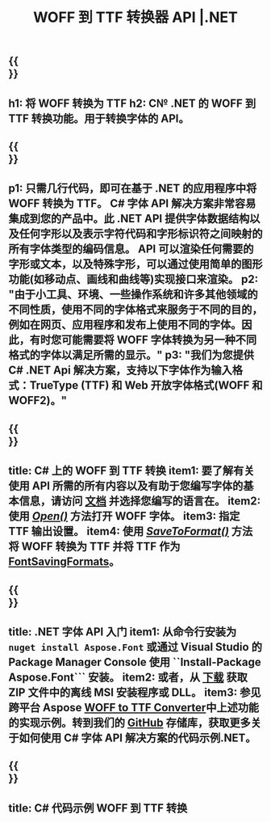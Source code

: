 ﻿---
translation: true
template: /_templates/conversion-child-net.md
title: WOFF 到 TTF 转换器 API |.NET
description: 在 Windows 上使用 .NET API 将 WOFF 转换为 TTF。将本机 WOFF 到 TTF 字体转换功能集成到您自己的解决方案中。
keywords: woff to ttf api, woff2ttf 解决方案, woff to ttf net
url: /net/conversion/woff-to-ttf/
family: font
platformtag: net
feature: conversion
otherformats: WOFF2
---

{{<section banner>}}
---
h1: 将 WOFF 转换为 TTF
h2: C№ .NET 的 WOFF 到 TTF 转换功能。用于转换字体的 API。
---

{{<section overview>}}
---
p1: 只需几行代码，即可在基于 .NET 的应用程序中将 WOFF 转换为 TTF。 С# 字体 API 解决方案非常容易集成到您的产品中。此 .NET API 提供字体数据结构以及任何字形以及表示字符代码和字形标识符之间映射的所有字体类型的编码信​​息。 API 可以渲染任何需要的字形或文本，以及特殊字形，可以通过使用简单的图形功能(如移动点、画线和曲线等)实现接口来渲染。
p2: "由于小工具、环境、一些操作系统和许多其他领域的不同性质，使用不同的字体格式来服务于不同的目的，例如在网页、应用程序和发布上使用不同的字体。因此，有时您可能需要将 WOFF 字体转换为另一种不同格式的字体以满足所需的显示。"
p3: "我们为您提供 С# .NET Api 解决方案，支持以下字体作为输入格式：TrueType (TTF) 和 Web 开放字体格式(WOFF 和 WOFF2)。"
---

{{<section feature1>}}
---
title: C# 上的 WOFF 到 TTF 转换
item1: 要了解有关使用 API 所需的所有内容以及有助于您编写字体的基本信息，请访问 [文档](https://docs.aspose.com/font/) 并选择您编写的语言在。
item2: 使用 [*Open()*](https://reference.aspose.com/font/net/aspose.font/font/methods/open/index) 方法打开 WOFF 字体。
item3: 指定 TTF 输出设置。
item4: 使用 [*SaveToFormat()*](https://reference.aspose.com/font/net/aspose.font/font/methods/savetoformat) 方法将 WOFF 转换为 TTF 并将 TTF 作为 [FontSavingFormats](https://参考.aspose.com/font/net/aspose.font/fontsavingformats)。
---

{{<section feature2>}}
---
title: .NET 字体 API 入门
item1: 从命令行安装为 ```nuget install Aspose.Font``` 或通过 Visual Studio 的 Package Manager Console 使用 ``Install-Package Aspose.Font``` 安装。
item2: 或者，从 [下载](https://downloads.aspose.com/font/net) 获取 ZIP 文件中的离线 MSI 安装程序或 DLL。
item3: 参见跨平台 Aspose [WOFF to TTF Converter](https://products.aspose.app/font/conversion/woff-to-ttf)中上述功能的实现示例。转到我们的 [GitHub](https://github.com/aspose-font/Aspose.Font-Documentation/tree/master/net-examples) 存储库，获取更多关于如何使用 C# 字体 API 解决方案的代码示例.NET。
---

{{<section codeexample>}}
---
title: C# 代码示例 WOFF 到 TTF 转换
---
